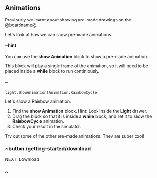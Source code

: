 ## Animations

Previously we learnt about showing pre-made drawings on the @boardname@. 

Let's look at how we can show pre-made animations. 

#### ~hint

You can use the **show Animation** block to show a pre-made animation.

This block will play a single frame of the animation, so it will need to be placed inside a **while** block to run continiously.

#### ~

```sig
light.showAnimation(Animation.RainbowCycle)
```

Let's show a Rainbow animation.

1. Find the **show Animation** block. Hint: Look inside the **Light** drawer.
2. Drag the block so that it is inside a **while** block, and set it to show the **RainbowCycle** animation.
3. Check your result in the simulator.

Try out some of the other pre-made animations. They are super cool!

### ~button /getting-started/download
NEXT: Download
### ~